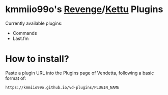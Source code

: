 # kmmiio99o's [Revenge](https://github.com/revenge-mod/Revenge-bundle)/[Kettu](https://codeberg.org/cocobo1/Kettu) Plugins

Currently available plugins:
- Commands
- Last.fm

# How to install?
Paste a plugin URL into the Plugins page of Vendetta, following a basic format of:

`https://kmmiio99o.github.io/vd-plugins/PLUGIN_NAME`
